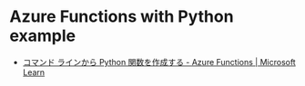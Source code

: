 # Azure Functions with Python example

- [コマンド ラインから Python 関数を作成する - Azure Functions | Microsoft Learn](https://learn.microsoft.com/ja-jp/azure/azure-functions/create-first-function-cli-python?tabs=macos%2Cbash%2Cazure-cli%2Cbrowser)

